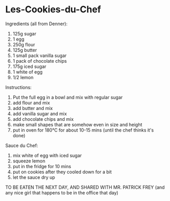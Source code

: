 # Les-Cookies-du-Chef

Ingredients (all from Denner):
1. 125g sugar
2. 1 egg
3. 250g flour
4. 125g butter
5. 1 small pack vanilla sugar
6. 1 pack of chocolate chips
7. 175g iced sugar
8. 1 white of egg
9. 1/2 lemon

Instructions:
1. Put the full egg in a bowl and mix with regular sugar
2. add flour and mix
3. add butter and mix
4. add vanilla sugar and mix
5. add chocolate chips and mix
6. make small shapes that are somehow even in size and height
7. put in oven for 180°C for about 10-15 mins (until the chef thinks it's done)

Sauce du Chef:
1. mix white of egg with iced sugar
2. squeeze lemon
3. put in the fridge for 10 mins
4. put on cookies after they cooled down for a bit
5. let the sauce dry up

TO BE EATEN THE NEXT DAY, AND SHARED WITH MR. PATRICK FREY (and any nice girl that happens to be in the office that day)
